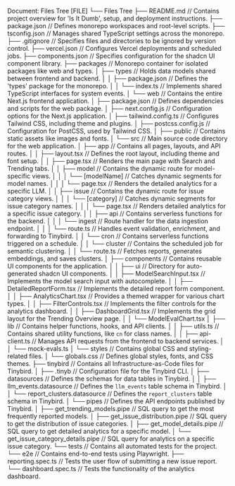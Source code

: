 Document: Files Tree [FILE]
  └── Files Tree
      ├── README.md                               // Contains project overview for 'Is It Dumb', setup, and deployment instructions.
      ├── package.json                            // Defines monorepo workspaces and root-level scripts.
      ├── tsconfig.json                           // Manages shared TypeScript settings across the monorepo.
      ├── .gitignore                              // Specifies files and directories to be ignored by version control.
      ├── vercel.json                             // Configures Vercel deployments and scheduled jobs.
      ├── components.json                         // Specifies configuration for the shadcn UI component library.
      ├── packages                                // Monorepo container for isolated packages like web and types.
      │   ├── types                               // Holds data models shared between frontend and backend.
      │   │   ├── package.json                    // Defines the 'types' package for the monorepo.
      │   │   └── index.ts                        // Implements shared TypeScript interfaces for system events.
      │   └── web                                 // Contains the entire Next.js frontend application.
      │       ├── package.json                    // Defines dependencies and scripts for the web package.
      │       ├── next.config.js                  // Configuration options for the Next.js application.
      │       ├── tailwind.config.ts              // Configures Tailwind CSS, including theme and plugins.
      │       ├── postcss.config.js               // Configuration for PostCSS, used by Tailwind CSS.
      │       ├── public                          // Contains static assets like images and fonts.
      │       └── src                             // Main source code directory for the web application.
      │           ├── app                         // Contains all pages, layouts, and API routes.
      │           │   ├── layout.tsx              // Defines the root layout, including theme and font setup.
      │           │   ├── page.tsx                // Renders the main page with Search and Trending tabs.
      │           │   ├── model                   // Contains the dynamic route for model-specific views.
      │           │   │   └── [modelName]         // Catches dynamic segments for model names.
      │           │   │       └── page.tsx        // Renders the detailed analytics for a specific LLM.
      │           │   ├── issue                   // Contains the dynamic route for issue category views.
      │           │   │   └── [category]          // Catches dynamic segments for issue category names.
      │           │   │       └── page.tsx        // Renders detailed analytics for a specific issue category.
      │           │   ├── api                     // Contains serverless functions for the backend.
      │           │   │   └── ingest              // Route handler for the data ingestion endpoint.
      │           │   │       └── route.ts        // Handles event validation, enrichment, and forwarding to Tinybird.
      │           │   └── cron                    // Contains serverless functions triggered on a schedule.
      │           │       └── cluster             // Contains the scheduled job for semantic clustering.
      │           │           └── route.ts        // Fetches reports, generates embeddings, and saves clusters.
      │           ├── components                  // Contains reusable UI components for the application.
      │           │   ├── ui                      // Directory for auto-generated shadcn UI components.
      │           │   ├── ModelSearchInput.tsx     // Implements the model search input with autocomplete.
      │           │   ├── DetailedReportForm.tsx     // Implements the detailed report form component.
      │           │   ├── AnalyticsChart.tsx      // Provides a themed wrapper for various chart types.
      │           │   ├── FilterControls.tsx      // Implements the filter controls for the analytics dashboard.
      │           │   ├── DashboardGrid.tsx       // Implements the grid layout for the Trending Overview page.
      │           │   └── ModelEvalChart.tsx
      │           ├── lib                         // Contains helper functions, hooks, and API clients.
      │           │   ├── utils.ts                // Contains shared utility functions, like `cn` for class names.
      │           │   ├── api-client.ts           // Manages API requests from the frontend to backend services.
      │           │   └── mock-evals.ts
      │           └── styles                      // Contains global CSS and styling-related files.
      │               └── globals.css             // Defines global styles, fonts, and CSS themes.
      ├── tinybird                                // Contains all Infrastructure-as-Code files for Tinybird.
      │   ├── .tinyb                              // Configuration file for the Tinybird CLI.
      │   ├── datasources                         // Defines the schemas for data tables in Tinybird.
      │   │   ├── llm_events.datasource           // Defines the `llm_events` table schema in Tinybird.
      │   │   └── report_clusters.datasource      // Defines the `report_clusters` table schema in Tinybird.
      │   └── pipes                               // Defines the API endpoints published by Tinybird.
      │       ├── get_trending_models.pipe        // SQL query to get the most frequently reported models.
      │       ├── get_issue_distribution.pipe     // SQL query to get the distribution of issue categories.
      │       ├── get_model_details.pipe          // SQL query to get detailed analytics for a specific model.
      │       └── get_issue_category_details.pipe     // SQL query for analytics on a specific issue category.
      └── tests                                   // Contains all automated tests for the project.
          └── e2e                                 // Contains end-to-end tests using Playwright.
              ├── reporting.spec.ts               // Tests the user flow of submitting a new issue report.
              └── dashboard.spec.ts               // Tests the functionality of the analytics dashboard.